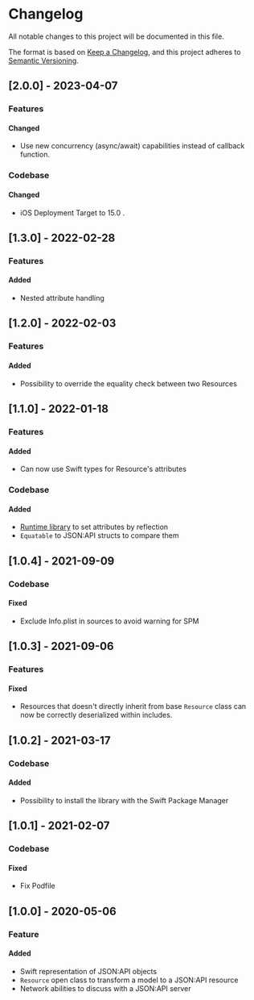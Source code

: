 # Changelog
All notable changes to this project will be documented in this file.

The format is based on [Keep a Changelog](https://keepachangelog.com/en/1.0.0/),
and this project adheres to [Semantic Versioning](https://semver.org/spec/v2.0.0.html).

## [2.0.0] - 2023-04-07
### Features
#### Changed
- Use new concurrency (async/await) capabilities instead of callback function.
### Codebase
#### Changed
- iOS Deployment Target to 15.0 .

## [1.3.0] - 2022-02-28
### Features
#### Added
- Nested attribute handling

## [1.2.0] - 2022-02-03
### Features
#### Added
- Possibility to override the equality check between two Resources

## [1.1.0] - 2022-01-18
### Features
#### Added
- Can now use Swift types for Resource's attributes
### Codebase
#### Added
- [Runtime library](https://github.com/wickwirew/Runtime) to set attributes by reflection
- `Equatable` to JSON:API structs to compare them

## [1.0.4] - 2021-09-09
### Codebase
#### Fixed
- Exclude Info.plist in sources to avoid warning for SPM

## [1.0.3] - 2021-09-06
### Features
#### Fixed
- Resources that doesn't directly inherit from base `Resource` class can now be correctly deserialized within includes.

## [1.0.2] - 2021-03-17
### Codebase
#### Added
- Possibility to install the library with the Swift Package Manager

## [1.0.1] - 2021-02-07
### Codebase
#### Fixed
- Fix Podfile

## [1.0.0] - 2020-05-06
### Feature
#### Added
- Swift representation of JSON:API objects
- `Resource` open class to transform a model to a JSON:API resource
- Network abilities to discuss with a JSON:API server
